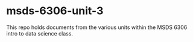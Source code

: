 # msds-6306-unit-3

This repo holds documents from the various units within the MSDS 6306 intro to data science class. 
